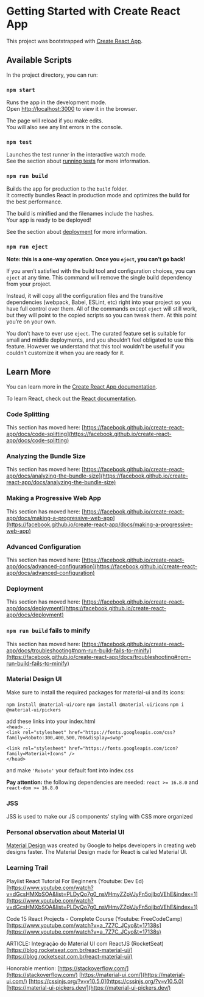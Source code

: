 # Getting Started with Create React App

This project was bootstrapped with [Create React App](https://github.com/facebook/create-react-app).

## Available Scripts

In the project directory, you can run:

### `npm start`

Runs the app in the development mode.\
Open [http://localhost:3000](http://localhost:3000) to view it in the browser.

The page will reload if you make edits.\
You will also see any lint errors in the console.

### `npm test`

Launches the test runner in the interactive watch mode.\
See the section about [running tests](https://facebook.github.io/create-react-app/docs/running-tests) for more information.

### `npm run build`

Builds the app for production to the `build` folder.\
It correctly bundles React in production mode and optimizes the build for the best performance.

The build is minified and the filenames include the hashes.\
Your app is ready to be deployed!

See the section about [deployment](https://facebook.github.io/create-react-app/docs/deployment) for more information.

### `npm run eject`

**Note: this is a one-way operation. Once you `eject`, you can’t go back!**

If you aren’t satisfied with the build tool and configuration choices, you can `eject` at any time. This command will remove the single build dependency from your project.

Instead, it will copy all the configuration files and the transitive dependencies (webpack, Babel, ESLint, etc) right into your project so you have full control over them. All of the commands except `eject` will still work, but they will point to the copied scripts so you can tweak them. At this point you’re on your own.

You don’t have to ever use `eject`. The curated feature set is suitable for small and middle deployments, and you shouldn’t feel obligated to use this feature. However we understand that this tool wouldn’t be useful if you couldn’t customize it when you are ready for it.

## Learn More

You can learn more in the [Create React App documentation](https://facebook.github.io/create-react-app/docs/getting-started).

To learn React, check out the [React documentation](https://reactjs.org/).

### Code Splitting

This section has moved here: [https://facebook.github.io/create-react-app/docs/code-splitting](https://facebook.github.io/create-react-app/docs/code-splitting)

### Analyzing the Bundle Size

This section has moved here: [https://facebook.github.io/create-react-app/docs/analyzing-the-bundle-size](https://facebook.github.io/create-react-app/docs/analyzing-the-bundle-size)

### Making a Progressive Web App

This section has moved here: [https://facebook.github.io/create-react-app/docs/making-a-progressive-web-app](https://facebook.github.io/create-react-app/docs/making-a-progressive-web-app)

### Advanced Configuration

This section has moved here: [https://facebook.github.io/create-react-app/docs/advanced-configuration](https://facebook.github.io/create-react-app/docs/advanced-configuration)

### Deployment

This section has moved here: [https://facebook.github.io/create-react-app/docs/deployment](https://facebook.github.io/create-react-app/docs/deployment)

### `npm run build` fails to minify

This section has moved here: [https://facebook.github.io/create-react-app/docs/troubleshooting#npm-run-build-fails-to-minify](https://facebook.github.io/create-react-app/docs/troubleshooting#npm-run-build-fails-to-minify)

### Material Design UI
Make sure to install the required packages for material-ui and its icons:

`npm install @material-ui/core`
`npm install @material-ui/icons`
`npm i @material-ui/pickers`

add these links into your index.html\
`<head>...`\
`<link rel="stylesheet" href="https://fonts.googleapis.com/css?family=Roboto:300,400,500,700&display=swap"`

`<link rel="stylesheet" href="https://fonts.googleapis.com/icon?family=Material+Icons" />`
\
`</head>`

and make `'Roboto'` your default font into index.css

**Pay attention:** the following dependencies are needed:
`react >= 16.8.0` and `react-dom >= 16.8.0`

### JSS

JSS is used to make our JS components' styling with CSS more organized

### Personal observation about Material UI

[Material Design](https://material.io) was created by Google to helps developers in creating web designs faster. The Material Design made for React is called Material UI.

### Learning Trail

Playlist React Tutorial For Beginners (Youtube: Dev Ed)
[https://www.youtube.com/watch?v=dGcsHMXbSOA&list=PLDyQo7g0_nsVHmyZZpVJyFn5ojlboVEhE&index=1](https://www.youtube.com/watch?v=dGcsHMXbSOA&list=PLDyQo7g0_nsVHmyZZpVJyFn5ojlboVEhE&index=1)

Code 15 React Projects - Complete Course (Youtube: FreeCodeCamp)
[https://www.youtube.com/watch?v=a_7Z7C_JCyo&t=17138s](https://www.youtube.com/watch?v=a_7Z7C_JCyo&t=17138s)

ARTICLE: Integração do Material UI com ReactJS (RocketSeat)
[https://blog.rocketseat.com.br/react-material-ui/](https://blog.rocketseat.com.br/react-material-ui/)

Honorable mention:
[https://stackoverflow.com/](https://stackoverflow.com/)
[https://material-ui.com/](https://material-ui.com/)
[https://cssinjs.org/?v=v10.5.0](https://cssinjs.org/?v=v10.5.0)
[https://material-ui-pickers.dev/](https://material-ui-pickers.dev/)